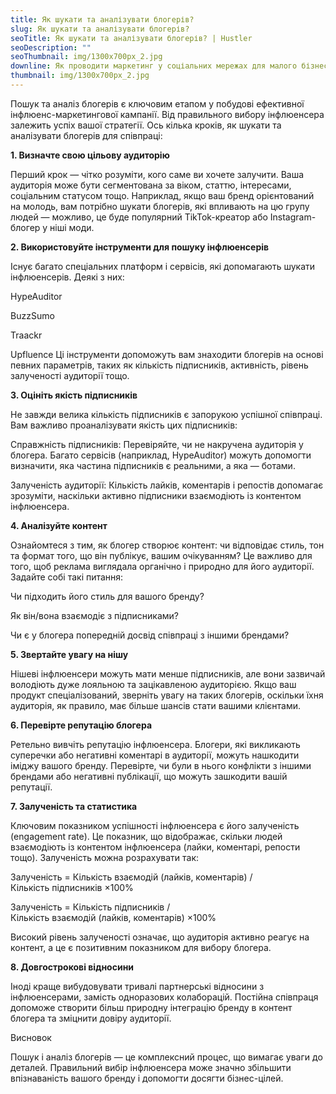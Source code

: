 ```yaml
---
title: Як шукати та аналізувати блогерів?
slug: Як шукати та аналізувати блогерів?
seoTitle: Як шукати та аналізувати блогерів? | Hustler
seoDescription: ""
seoThumbnail: img/1300x700px_2.jpg
downline: Як проводити маркетинг у соціальних мережах для малого бізнесу
thumbnail: img/1300x700px_2.jpg
---
```

Пошук та аналіз блогерів є ключовим етапом у побудові ефективної інфлюенс-маркетингової кампанії. Від правильного вибору інфлюенсера залежить успіх вашої стратегії. Ось кілька кроків, як шукати та аналізувати блогерів для співпраці:



**1. Визначте свою цільову аудиторію**

Перший крок — чітко розуміти, кого саме ви хочете залучити. Ваша аудиторія може бути сегментована за віком, статтю, інтересами, соціальним статусом тощо. Наприклад, якщо ваш бренд орієнтований на молодь, вам потрібно шукати блогерів, які впливають на цю групу людей — можливо, це буде популярний TikTok-креатор або Instagram-блогер у ніші моди.



**2. Використовуйте інструменти для пошуку інфлюенсерів**

Існує багато спеціальних платформ і сервісів, які допомагають шукати інфлюенсерів. Деякі з них:



HypeAuditor

BuzzSumo

Traackr

Upfluence Ці інструменти допоможуть вам знаходити блогерів на основі певних параметрів, таких як кількість підписників, активність, рівень залученості аудиторії тощо.

**3. Оцініть якість підписників**

Не завжди велика кількість підписників є запорукою успішної співпраці. Вам важливо проаналізувати якість цих підписників:



Справжність підписників: Перевіряйте, чи не накручена аудиторія у блогера. Багато сервісів (наприклад, HypeAuditor) можуть допомогти визначити, яка частина підписників є реальними, а яка — ботами.

Залученість аудиторії: Кількість лайків, коментарів і репостів допомагає зрозуміти, наскільки активно підписники взаємодіють із контентом інфлюенсера.

**4. Аналізуйте контент**

Ознайомтеся з тим, як блогер створює контент: чи відповідає стиль, тон та формат того, що він публікує, вашим очікуванням? Це важливо для того, щоб реклама виглядала органічно і природно для його аудиторії. Задайте собі такі питання:



Чи підходить його стиль для вашого бренду?

Як він/вона взаємодіє з підписниками?

Чи є у блогера попередній досвід співпраці з іншими брендами?

**5. Звертайте увагу на нішу**

Нішеві інфлюенсери можуть мати менше підписників, але вони зазвичай володіють дуже лояльною та зацікавленою аудиторією. Якщо ваш продукт спеціалізований, зверніть увагу на таких блогерів, оскільки їхня аудиторія, як правило, має більше шансів стати вашими клієнтами.



**6. Перевірте репутацію блогера**

Ретельно вивчіть репутацію інфлюенсера. Блогери, які викликають суперечки або негативні коментарі в аудиторії, можуть нашкодити іміджу вашого бренду. Перевірте, чи були в нього конфлікти з іншими брендами або негативні публікації, що можуть зашкодити вашій репутації.



**7. Залученість та статистика**

Ключовим показником успішності інфлюенсера є його залученість (engagement rate). Це показник, що відображає, скільки людей взаємодіють із контентом інфлюенсера (лайки, коментарі, репости тощо). Залученість можна розрахувати так:



Залученість = Кількість взаємодій (лайків, коментарів) / Кількість підписників ×100%

Залученість = Кількість підписників / Кількість взаємодій (лайків, коментарів) ×100%

Високий рівень залученості означає, що аудиторія активно реагує на контент, а це є позитивним показником для вибору блогера.



**8. Довгострокові відносини**

Іноді краще вибудовувати тривалі партнерські відносини з інфлюенсерами, замість одноразових колаборацій. Постійна співпраця допоможе створити більш природну інтеграцію бренду в контент блогера та зміцнити довіру аудиторії.



Висновок

Пошук і аналіз блогерів — це комплексний процес, що вимагає уваги до деталей. Правильний вибір інфлюенсера може значно збільшити впізнаваність вашого бренду і допомогти досягти бізнес-цілей.
